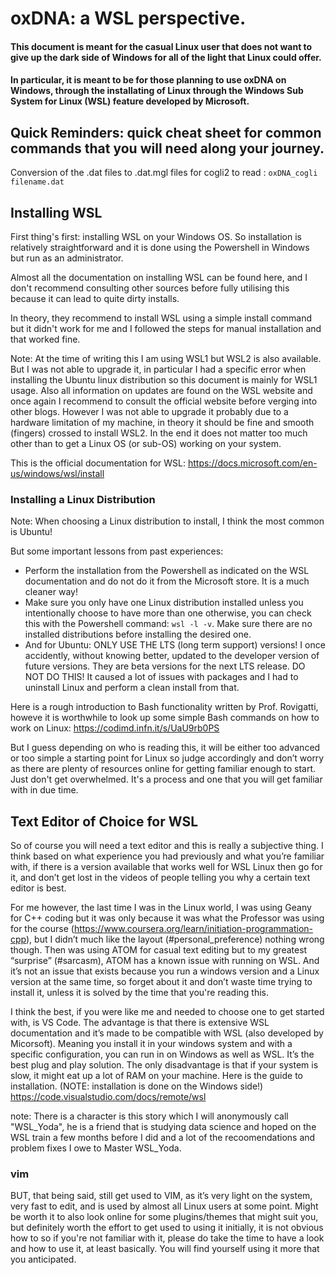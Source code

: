 # oxDNA: a WSL perspective.
#### This document is meant for the casual Linux user that does not want to give up the dark side of Windows for all of the light that Linux could offer. 
#### In particular, it is meant to be for those planning to use oxDNA on Windows, through the installating of Linux through the Windows Sub System for Linux (WSL) feature developed by Microsoft. 

## Quick Reminders: quick cheat sheet for common commands that you will need along your journey. 
Conversion of the .dat files to .dat.mgl files for cogli2 to read : `oxDNA_cogli filename.dat`

## Installing WSL
First thing's first: installing WSL on your Windows OS. 
So installation is relatively straightforward and it is done using the Powershell in Windows but run as an administrator. 

Almost all the documentation on installing WSL can be found here, and I don't recommend consulting other sources before fully utilising this because it can lead to quite dirty installs.

In theory, they recommend to install WSL using a simple install command but it didn't work for me and I followed the steps for manual installation and that worked fine. 

Note: At the time of writing this I am using WSL1 but WSL2 is also available. But I was not able to upgrade it, in particular I had a specific error when installing the Ubuntu linux distribution so this document is mainly for WSL1 usage. Also all information on updates are found on the WSL website and once again I recommend to consult the official website before verging into other blogs. However I was not able to upgrade it probably due to a hardware limitation of my machine, in theory it should be fine and smooth (fingers) crossed to install WSL2. In the end it does not matter too much other than to get a Linux OS (or sub-OS) working on your system. 

This is the official documentation for WSL: https://docs.microsoft.com/en-us/windows/wsl/install

### Installing a Linux Distribution
Note: When choosing a Linux distribution to install, I think the most common is Ubuntu! 

But some important lessons from past experiences:
 - Perform the installation from the Powershell as indicated on the WSL documentation and do not do it from the Microsoft store. It is a much cleaner way!
 - Make sure you only have one Linux distribution installed unless you intentionally choose to have more than one otherwise, you can check this with the Powershell command: `wsl -l -v`. Make sure there are no installed distributions before installing the desired one. 
 - And for Ubuntu: ONLY USE THE LTS (long term support) versions! I once accidently, without knowing better, updated to the developer version of future versions. They are beta versions for the next LTS release. DO NOT DO THIS! It caused a lot of issues with packages and I had to uninstall Linux and perform a clean install from that. 

Here is a rough introduction to Bash functionality written by Prof. Rovigatti, howeve it is worthwhile to look up some simple Bash commands on how to work on Linux: 
https://codimd.infn.it/s/UaU9rb0PS

But I guess depending on who is reading this, it will be either too advanced or too simple a starting point for Linux so judge accordingly and don’t worry as there are plenty of resources online for getting familiar enough to start. Just don't get overwhelmed. It's a process and one that you will get familiar with in due time.

## Text Editor of Choice for WSL
So of course you will need a text editor and this is really a subjective thing. I think based on what experience you had previously and what you’re familiar with, if there is a version available that works well for WSL Linux then go for it, and don’t get lost in the videos of people telling you why a certain text editor is best. 

For me however, the last time I was in the Linux world, I was using Geany for C++ coding but it was only because it was what the Professor was using for the course (https://www.coursera.org/learn/initiation-programmation-cpp), but I didn’t much like the layout (#personal_preference) nothing wrong though. Then was using ATOM for casual text editing but to my greatest “surprise” (#sarcasm), ATOM has a known issue with running on WSL. And it’s not an issue that exists because you run a windows version and a Linux version at the same time, so forget about it and don’t waste time trying to install it, unless it is solved by the time that you're reading this. 

I think the best, if you were like me and needed to choose one to get started with, is VS Code. The advantage is that there is extensive WSL documentation and it’s made to be compatible with WSL (also developed by Micorsoft). Meaning you install it in your windows system and with a specific configuration, you can run in on Windows as well as WSL. It’s the best plug and play solution. The only disadvantage is that if your system is slow, it might eat up a lot of RAM on your machine. 
Here is the guide to installation. (NOTE: installation is done on the Windows side!)
https://code.visualstudio.com/docs/remote/wsl

note: There is a character is this story which I will anonymously call "WSL_Yoda", he is a friend that is studying data science and hoped on the WSL train a few months before I did and a lot of the recoomendations and problem fixes I owe to Master WSL_Yoda. 

### vim
BUT, that being said, still get used to VIM, as it’s very light on the system, very fast to edit, and is used by almost all Linux users at some point. Might be worth it to also look online for some plugins/themes that might suit you, but definitely worth the effort to get used to using it initially, it is not obvious how to so if you're not familiar with it, please do take the time to have a look and how to use it, at least basically. You will find yourself using it more that you anticipated.
